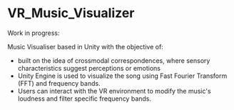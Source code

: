 # VR_Music_Visualizer

Work in progress:

Music Visualiser based in Unity with the objective of:
- built on the idea of crossmodal correspondences, where sensory characteristics suggest perceptions or emotions
- Unity Engine is used to visualize the song using Fast Fourier Transform (FFT) and frequency bands.
- Users can interact with the VR environment to modify the music's loudness and filter specific frequency bands.


 
